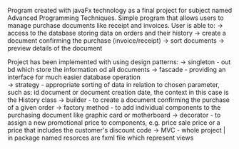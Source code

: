 Program created with javaFx technology as a final project for subject named Advanced Programming Techniques.
Simple program that allows users to manage purchase documents like receipt and invoices. User is able to:
-> access to the database storing data on orders and their history
-> create a document confirming the purchase (invoice/receipt)
-> sort documents
-> preview details of the document

Project has been implemented with using design patterns: 
-> singleton - out bd which store the information od all documents
-> fascade   - providing an interface for much easier database operation\
-> strategy  - appropriate sorting of data in relation to chosen parameter, such as: id document or document 
               creation date, the context in this case is the History class
-> builder   - to create a document confirming the purchase of a given order
-> factory method - to add individual components to the purchasing document like graphic card or motherboard
-> decorator - to assign a new promotional price to components, e.g. price sale price or a price that includes the customer's discount code
-> MVC       - whole project | in package named resorces are fxml file which represent views 
